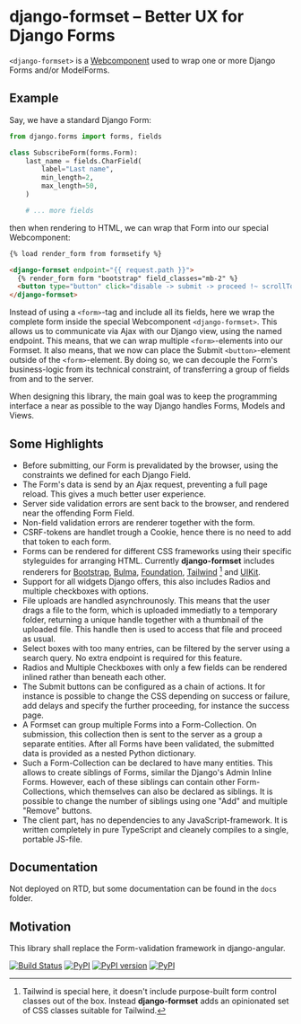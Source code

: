 # django-formset – Better UX for Django Forms 

`<django-formset>` is a [Webcomponent](https://developer.mozilla.org/en-US/docs/Web/Web_Components)
used to wrap one or more Django Forms and/or ModelForms.

## Example

Say, we have a standard Django Form:

```python
from django.forms import forms, fields

class SubscribeForm(forms.Form):
    last_name = fields.CharField(
        label="Last name",
        min_length=2,
        max_length=50,
    )

    # ... more fields
```

then when rendering to HTML, we can wrap that Form into our special Webcomponent:

```html
{% load render_form from formsetify %}

<django-formset endpoint="{{ request.path }}">
  {% render_form form "bootstrap" field_classes="mb-2" %}
  <button type="button" click="disable -> submit -> proceed !~ scrollToError" class="btn">Submit</button>
</django-formset>
```

Instead of using a `<form>`-tag and include all its fields, here we wrap the complete form
inside the special Webcomponent `<django-formset>`. This allows us to communicate via Ajax with
our Django view, using the named endpoint. This means, that we can wrap multiple `<form>`-elements
into our Formset. It also means, that we now can place the Submit `<button>`-element outside of the
`<form>`-element. By doing so, we can decouple the Form's business-logic from its technical
constraint, of transferring a group of fields from and to the server. 

When designing this library, the main goal was to keep the programming interface a near as possible
to the way Django handles Forms, Models and Views.


## Some Highlights

* Before submitting, our Form is prevalidated by the browser, using the constraints we defined for
  each Django Field.
* The Form's data is send by an Ajax request, preventing a full page reload. This gives a much
  better user experience.
* Server side validation errors are sent back to the browser, and rendered near the offending
  Form Field.
* Non-field validation errors are renderer together with the form.
* CSRF-tokens are handlet trough a Cookie, hence there is no need to add that token to each form.
* Forms can be rendered for different CSS frameworks using their specific styleguides for arranging
  HTML. Currently **django-formset** includes renderers for
  [Bootstrap](https://getbootstrap.com/docs/5.0/forms/overview/),
  [Bulma](https://bulma.io/documentation/form/general/),
  [Foundation](https://get.foundation/sites/docs/forms.html),
  [Tailwind](https://tailwindcss.com/) [^1] and [UIKit](https://getuikit.com/docs/form).
* Support for all widgets Django offers, this also includes Radios and multiple checkboxes with
  options.
* File uploads are handled asynchrounosly. This means that the user drags a file to the form, which
  is uploaded immediatly to a temporary folder, returning a unique handle together with a thumbnail
  of the uploaded file. This handle then is used to access that file and proceed as usual.
* Select boxes with too many entries, can be filtered by the server using a search query. No extra
  endpoint is required for this feature.
* Radios and Multiple Checkboxes with only a few fields can be rendered inlined rather than beneath
  each other.
* The Submit buttons can be configured as a chain of actions. It for instance is possible to change
  the CSS depending on success or failure, add delays and specify the further proceeding, for
  instance the success page.
* A Formset can group multiple Forms into a Form-Collection. On submission, this collection then is
  sent to the server as a group a separate entities. After all Forms have been validated, the
  submitted data is provided as a nested Python dictionary.
* Such a Form-Collection can be declared to have many entities. This allows to create siblings of
  Forms, similar the Django's Admin Inline Forms. However, each of these siblings can contain other
  Form-Collections, which themselves can also be declared as siblings. It is possible to change the
  number of siblings using one "Add" and multiple "Remove" buttons.
* The client part, has no dependencies to any JavaScript-framework. It is written completely in
  pure TypeScript and cleanely compiles to a single, portable JS-file.

[^1]: Tailwind is special here, it doesn't include purpose-built form control classes out of the
      box. Instead **django-formset** adds an opinionated set of CSS classes suitable for Tailwind.


## Documentation

Not deployed on RTD, but some documentation can be found in the `docs` folder.


## Motivation

This library shall replace the Form-validation framework in django-angular.


[![Build Status](https://github.com/jrief/django-formset/actions/workflows/pythonpackage.yml/badge.svg)]()
[![PyPI](https://img.shields.io/pypi/pyversions/django-entangled.svg)]()
[![PyPI version](https://img.shields.io/pypi/v/django-entangled.svg)](https://https://pypi.python.org/pypi/django-entangled)
[![PyPI](https://img.shields.io/pypi/l/django-entangled.svg)]()
